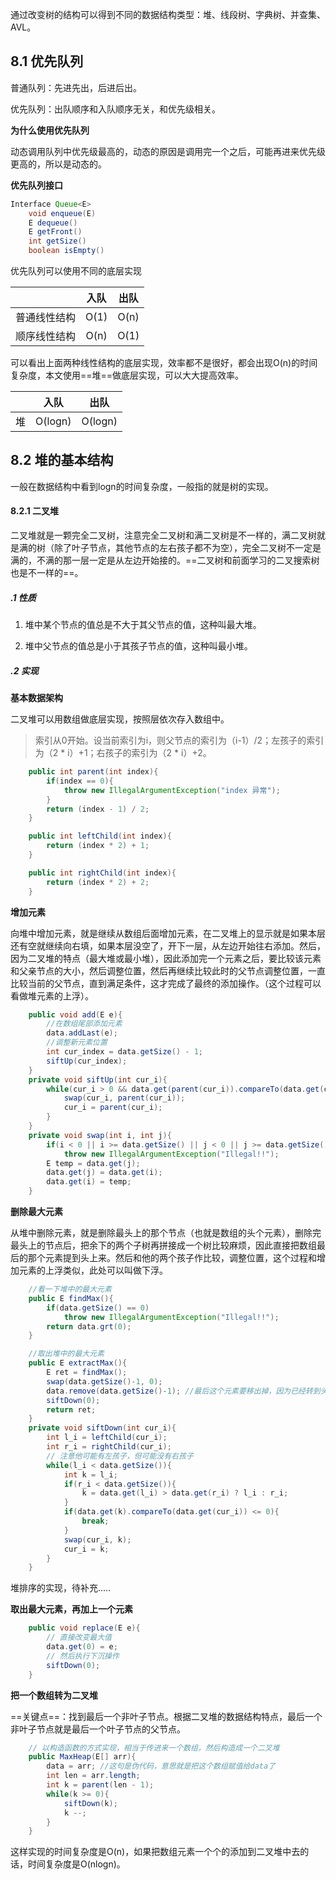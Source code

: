 通过改变树的结构可以得到不同的数据结构类型：堆、线段树、字典树、并查集、AVL。

## 8.1 优先队列

普通队列：先进先出，后进后出。

优先队列：出队顺序和入队顺序无关，和优先级相关。

**为什么使用优先队列**

动态调用队列中优先级最高的，动态的原因是调用完一个之后，可能再进来优先级更高的，所以是动态的。

**优先队列接口**

```java
Interface Queue<E>
	void enqueue(E)
	E dequeue()
    E getFront()
    int getSize()
    boolean isEmpty()
```

优先队列可以使用不同的底层实现

|              | 入队 | 出队 |
| :----------: | :--: | :--: |
| 普通线性结构 | O(1) | O(n) |
| 顺序线性结构 | O(n) | O(1) |

可以看出上面两种线性结构的底层实现，效率都不是很好，都会出现O(n)的时间复杂度，本文使用==堆==做底层实现，可以大大提高效率。

|      |  入队   |  出队   |
| :--: | :-----: | :-----: |
|  堆  | O(logn) | O(logn) |

## 8.2 堆的基本结构

一般在数据结构中看到logn的时间复杂度，一般指的就是树的实现。

#### 8.2.1 二叉堆

​	二叉堆就是一颗完全二叉树，注意完全二叉树和满二叉树是不一样的，满二叉树就是满的树（除了叶子节点，其他节点的左右孩子都不为空），完全二叉树不一定是满的，不满的那一层一定是从左边开始接的。==二叉树和前面学习的二叉搜索树也是不一样的==。

##### .1 性质

1. 堆中某个节点的值总是不大于其父节点的值，这种叫最大堆。

2. 堆中父节点的值总是小于其孩子节点的值，这种叫最小堆。

##### .2 实现

**基本数据架构**

二叉堆可以用数组做底层实现，按照层依次存入数组中。

> 索引从0开始。设当前索引为i，则父节点的索引为（i-1）/2；左孩子的索引为（2 * i）+1；右孩子的索引为（2 * i）+2。

```java
    public int parent(int index){
        if(index == 0){
            throw new IllegalArgumentException("index 异常");
        }
        return (index - 1) / 2;
    }

    public int leftChild(int index){
        return (index * 2) + 1;
    }

    public int rightChild(int index){
        return (index * 2) + 2;
    }
```

**增加元素**

​	向堆中增加元素，就是继续从数组后面增加元素，在二叉堆上的显示就是如果本层还有空就继续向右填，如果本层没空了，开下一层，从左边开始往右添加。然后，因为二叉堆的特点（最大堆或最小堆），因此添加完一个元素之后，要比较该元素和父亲节点的大小，然后调整位置，然后再继续比较此时的父节点调整位置，一直比较当前的父节点，直到满足条件，这才完成了最终的添加操作。（这个过程可以看做堆元素的上浮）。

```java
    public void add(E e){
        //在数组尾部添加元素
        data.addLast(e);
        //调整新元素位置
        int cur_index = data.getSize() - 1;
        siftUp(cur_index);
    }
    private void siftUp(int cur_i){
        while(cur_i > 0 && data.get(parent(cur_i)).compareTo(data.get(cur_i)) < 0){
            swap(cur_i, parent(cur_i));
            cur_i = parent(cur_i);
        }
    }
    private void swap(int i, int j){
        if(i < 0 || i >= data.getSize() || j < 0 || j >= data.getSize())
            throw new IllegalArgumentException("Illegal!!");
        E temp = data.get(j);
        data.get(j) = data.get(i);
        data.get(i) = temp;
    }
```

**删除最大元素**

​	从堆中删除元素，就是删除最头上的那个节点（也就是数组的头个元素），删除完最头上的节点后，把余下的两个子树再拼接成一个树比较麻烦，因此直接把数组最后的那个元素提到头上来。然后和他的两个孩子作比较，调整位置，这个过程和增加元素的上浮类似，此处可以叫做下浮。

```java
    //看一下堆中的最大元素
    public E findMax(){
        if(data.getSize() == 0)
            throw new IllegalArgumentException("Illegal!!");
        return data.grt(0);
    }

    //取出堆中的最大元素
    public E extractMax(){
        E ret = findMax();
        swap(data.getSize()-1, 0);
        data.remove(data.getSize()-1); //最后这个元素要移出掉，因为已经转到头上去了
        siftDown(0);
        return ret;
    }
    private void siftDown(int cur_i){
        int l_i = leftChild(cur_i);
        int r_i = rightChild(cur_i);
        // 注意他可能有左孩子，但可能没有右孩子
        while(l_i < data.getSize()){
            int k = l_i;
            if(r_i < data.getSize()){
                k = data.get(l_i) > data.get(r_i) ? l_i : r_i;
            }
            if(data.get(k).compareTo(data.get(cur_i)) <= 0){
                break;
            }
            swap(cur_i, k);
            cur_i = k;
        }
    }
```

堆排序的实现，待补充.....

**取出最大元素，再加上一个元素**

```java
    public void replace(E e){
        // 直接改变最大值
        data.get(0) = e;
        // 然后执行下沉操作
        siftDown(0);
    }
```

**把一个数组转为二叉堆**

​	==关键点==：找到最后一个非叶子节点。根据二叉堆的数据结构特点，最后一个非叶子节点就是最后一个叶子节点的父节点。

```java
    // 以构造函数的方式实现，相当于传进来一个数组，然后构造成一个二叉堆
    public MaxHeap(E[] arr){
        data = arr; //这句是伪代码，意思就是把这个数组赋值给data了
        int len = arr.length;
        int k = parent(len - 1);
        while(k >= 0){
            siftDown(k);
            k --;
        }
    }
```

​	这样实现的时间复杂度是O(n)，如果把数组元素一个个的添加到二叉堆中去的话，时间复杂度是O(nlogn)。